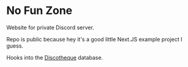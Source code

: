 # No Fun Zone

Website for private Discord server.

Repo is public because hey it's a good little Next.JS example project I guess.

Hooks into the [Discotheque](https://github.com/jakestanger/discotheque) database.